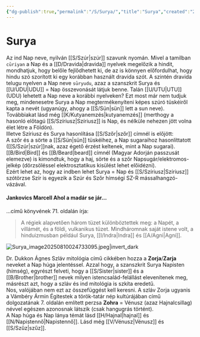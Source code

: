 ```yaml
---
{"dg-publish":true,"permalink":"/S/Surya/","title":"Surya","created":"2025-08-10T02:48","updated":"2025-08-10T02:49"}
---
```



# Surya

Az ind Nap neve, nyilván [[S/Szúr\|szúr]] szavunk nyomán. Mivel a tamilban `cūriyan` a Nap és a [[D/Dravida\|dravida]] nyelvek megelőzik a hindit, mondhatjuk, hogy belőle fejlődhetett ki, de az is könnyen előfordulhat, hogy hindu szó szorított ki egy korábban használt dravida szót. A szintén dravida telugu nyelven a Nap neve `sūryudu`, azaz a szanszkrit Surya és [[U/UDU\|UDU]] = Nap összevonását látjuk benne. Talán [[U/UTU\|UTU]] (UDU) lehetett a Nap neve a korábbi nyelveken? Ezt most már nem tudjuk meg, mindenesetre Surya a Nap megtermékenyíteni képes szúró tüskéiről kapta a nevét (ugyanúgy, ahogy a [[S/Sün\|sün]] lett a sun neve).  
Továbbiakat lásd még [[K/Kutyanemzés\|kutyanemzés]] (merthogy a hasonló előtagú [[S/Szíriusz\|Szíriusz]] is Nap, és nélküle nehezen jött volna élet létre a Földön).  
Illetve Szíriusz és Surya hasonlítása [[S/Szőr\|szőr]] címnél is előjött:  
A szőr és a sörte a [[S/Sün\|sün]] tüskéihez, a Nap sugaraihoz hasonlíttatott ([[S/Szúr\|szúr]]nak, azaz égető érzést keltenek, mint a Nap sugarai).  
[[B/Bird\|Bird]] és [[B/Beard\|beard]] címnél (Magyar Adorján passzusát elemezve) is kimondtuk, hogy a haj, sörte és a szőr Napsugár/elektromos-jelkép (dörzsöléssel elektrosztatikus kisülést lehet előidézni).  
Ezért lehet az, hogy az indben lehet Surya = Nap és [[S/Szíriusz\|Szíriusz]] szótörzse Szír is egyezik a Szúr és Szőr hímségi SZ-R mássalhangzó-vázával.  

#### Jankovics Marcell Ahol a madár se jár...

...című könyvének 71. oldalán írja:  
> A régiek alapvetően három tüzet különböztettek meg: a Napét, a villámét, és a földi, vulkanikus tüzet. Mindháromnak saját istene volt, a hinduizmusban például Surya, [[I/Indra\|Indra]] és [[A/Agni\|Agni]].  

![Surya_image20250810024733095.jpeg|invert_dark](/img/user/S/assets/Surya_image20250810024733095.jpeg)

Dr. Dukkon Ágnes Szláv mitológia című cikkében hozza a **Zorja**/**Zarja** neveket a Nap húga jelentéssel. Azzal hogy, a szanszkrit Surya Napisten (hímség), egyrészt felveti, hogy a [[S/Sister\|sister]] és a [[B/Brother\|brother]] nevek milyen istencsalád-felállást elevenítenek meg, másrészt azt, hogy a szláv és ind mitológia is szkíta eredetű.  
Nos, valójában nem ezt az összefüggést kell keresni. A szláv Zorja ugyanis a Vámbéry Ármin Égitestek a török-tatár nép kultúrájában című dolgozatának 7. oldalán említett perzsa **Zohra** = Vénusz (azaz Hajnalcsillag) névvel egészen azonosnak látszik (csak hangugrás történt).  
A Nap húga és Nap lánya témát lásd [[H/Hajnal\|hajnal]] és [[N/Napistennő\|Napistennő]]. Lásd még [[V/Vénusz\|Vénusz]] és [[S/Szűz\|szűz]].  
